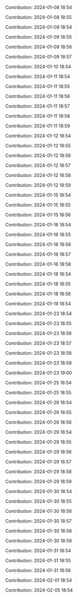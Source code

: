 Contribution: 2024-01-08 18:54

Contribution: 2024-01-08 18:55

Contribution: 2024-01-09 18:54

Contribution: 2024-01-09 18:55

Contribution: 2024-01-09 18:56

Contribution: 2024-01-09 18:57

Contribution: 2024-01-10 18:54

Contribution: 2024-01-11 18:54

Contribution: 2024-01-11 18:55

Contribution: 2024-01-11 18:56

Contribution: 2024-01-11 18:57

Contribution: 2024-01-11 18:58

Contribution: 2024-01-11 18:59

Contribution: 2024-01-12 18:54

Contribution: 2024-01-12 18:55

Contribution: 2024-01-12 18:56

Contribution: 2024-01-12 18:57

Contribution: 2024-01-12 18:58

Contribution: 2024-01-12 18:59

Contribution: 2024-01-15 18:54

Contribution: 2024-01-15 18:55

Contribution: 2024-01-15 18:56

Contribution: 2024-01-16 18:54

Contribution: 2024-01-16 18:55

Contribution: 2024-01-16 18:56

Contribution: 2024-01-16 18:57

Contribution: 2024-01-16 18:58

Contribution: 2024-01-18 18:54

Contribution: 2024-01-18 18:55

Contribution: 2024-01-18 18:56

Contribution: 2024-01-19 18:54

Contribution: 2024-01-23 18:54

Contribution: 2024-01-23 18:55

Contribution: 2024-01-23 18:56

Contribution: 2024-01-23 18:57

Contribution: 2024-01-23 18:58

Contribution: 2024-01-23 18:59

Contribution: 2024-01-23 19:00

Contribution: 2024-01-25 18:54

Contribution: 2024-01-25 18:55

Contribution: 2024-01-26 18:54

Contribution: 2024-01-26 18:55

Contribution: 2024-01-26 18:56

Contribution: 2024-01-29 18:54

Contribution: 2024-01-29 18:55

Contribution: 2024-01-29 18:56

Contribution: 2024-01-29 18:57

Contribution: 2024-01-29 18:58

Contribution: 2024-01-29 18:59

Contribution: 2024-01-30 18:54

Contribution: 2024-01-30 18:55

Contribution: 2024-01-30 18:56

Contribution: 2024-01-30 18:57

Contribution: 2024-01-30 18:58

Contribution: 2024-01-30 18:59

Contribution: 2024-01-31 18:54

Contribution: 2024-01-31 18:55

Contribution: 2024-01-31 18:56

Contribution: 2024-02-01 18:54

Contribution: 2024-02-05 18:54

